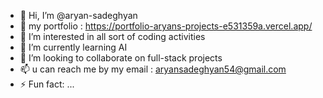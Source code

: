 - 👋 Hi, I’m @aryan-sadeghyan
- 🥸 my portfolio : https://portfolio-aryans-projects-e531359a.vercel.app/
- 👀 I’m interested in all sort of coding activities
- 🌱 I’m currently learning AI
- 💞️ I’m looking to collaborate on full-stack projects 
- 📫 u can reach me by my email : aryansadeghyan54@gmail.com
- ⚡ Fun fact: ...

<!---
aryan-sadeghyan/aryan-sadeghyan is a ✨ special ✨ repository because its `README.md` (this file) appears on your GitHub profile.
You can click the Preview link to take a look at your changes.
--->
